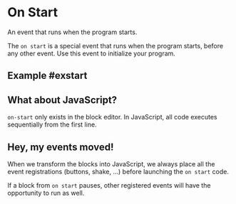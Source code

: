 # On Start

An event that runs when the program starts.

The ``on start`` is a special event that runs when the program starts, before any other event. 
Use this event to initialize your program.

## Example #exstart

## What about JavaScript?

``on-start`` only exists in the block editor. In JavaScript, all code executes sequentially from the first line.

## Hey, my events moved!

When we transform the blocks into JavaScript, we always place all the event registrations (buttons, shake, ...) 
before launching the ``on start`` code.

If a block from ``on start`` pauses, other registered events will have the opportunity to run as well.